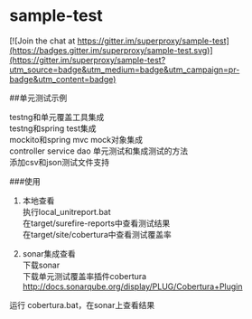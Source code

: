 # sample-test

[![Join the chat at https://gitter.im/superproxy/sample-test](https://badges.gitter.im/superproxy/sample-test.svg)](https://gitter.im/superproxy/sample-test?utm_source=badge&utm_medium=badge&utm_campaign=pr-badge&utm_content=badge)

##单元测试示例<br/>

testng和单元覆盖工具集成 <br/>
testng和spring test集成 <br/>
mockito和spring mvc mock对象集成 <br/>
controller service dao 单元测试和集成测试的方法<br/>
添加csv和json测试文件支持  <br/>


###使用
1. 本地查看<br/>
执行local_unitreport.bat <br/>
在target/surefire-reports中查看测试结果<br/>
在target/site/cobertura中查看测试覆盖率<br/>

2. sonar集成查看<br/>
下载sonar<br/>
下载单元测试覆盖率插件cobertura<br/>
http://docs.sonarqube.org/display/PLUG/Cobertura+Plugin<br/>

运行 cobertura.bat，在sonar上查看结果<br/>

